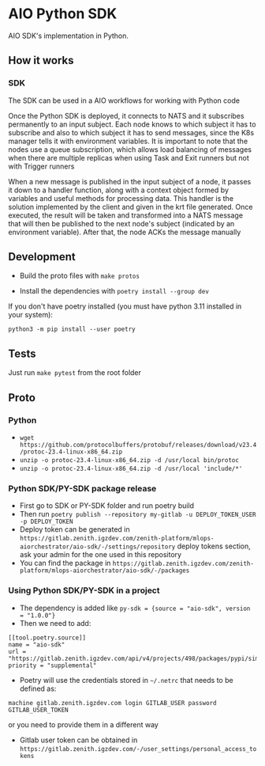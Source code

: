 # AIO Python SDK

AIO SDK's implementation in Python.


## How it works

### SDK

The SDK can be used in a AIO workflows for working with Python code

Once the Python SDK is deployed, it connects to NATS and it subscribes permanently to an input subject. Each node knows to which subject it has to subscribe and also to which subject it has to send messages, since the K8s manager tells it with environment variables. It is important to note that the nodes use a queue subscription, which allows load balancing of messages when there are multiple replicas when using Task and Exit runners but not with Trigger runners

When a new message is published in the input subject of a node, it passes it down to a handler function, along with a context object formed by variables and useful methods for processing data. This handler is the solution implemented by the client and given in the krt file generated. Once executed, the result will be taken and transformed into a NATS message that will then be published to the next node's subject (indicated by an environment variable). After that, the node ACKs the message manually

## Development

- Build the proto files with `make protos`

- Install the dependencies with `poetry install --group dev`

If you don't have poetry installed (you must have python 3.11 installed in your system):

`python3 -m pip install --user poetry`

## Tests

Just run `make pytest` from the root folder


## Proto

### Python

- `wget https://github.com/protocolbuffers/protobuf/releases/download/v23.4/protoc-23.4-linux-x86_64.zip`
- `unzip -o protoc-23.4-linux-x86_64.zip -d /usr/local bin/protoc`
- `unzip -o protoc-23.4-linux-x86_64.zip -d /usr/local 'include/*'`

### Python SDK/PY-SDK package release

- First go to SDK or PY-SDK folder and run poetry build
- Then run `poetry publish --repository my-gitlab -u DEPLOY_TOKEN_USER -p DEPLOY_TOKEN`
- Deploy token can be generated in `https://gitlab.zenith.igzdev.com/zenith-platform/mlops-aiorchestrator/aio-sdk/-/settings/repository`
 deploy tokens section, ask your admin for the one used in this repository
- You can find the package in `https://gitlab.zenith.igzdev.com/zenith-platform/mlops-aiorchestrator/aio-sdk/-/packages`

### Using Python SDK/PY-SDK in a project

- The dependency is added like `py-sdk = {source = "aio-sdk", version = "1.0.0"}`
- Then we need to add:
```
[[tool.poetry.source]]
name = "aio-sdk"
url = "https://gitlab.zenith.igzdev.com/api/v4/projects/498/packages/pypi/simple"
priority = "supplemental"
```
- Poetry will use the credentials stored in `~/.netrc` that needs to be defined as:
```
machine gitlab.zenith.igzdev.com login GITLAB_USER password GITLAB_USER_TOKEN
```
or you need to provide them in a different way
- Gitlab user token can be obtained in `https://gitlab.zenith.igzdev.com/-/user_settings/personal_access_tokens`